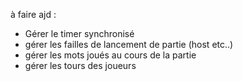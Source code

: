à faire ajd : 
- Gérer le timer synchronisé
- gérer les failles de lancement de partie (host etc..)
- gérer les mots joués au cours de la partie
- gérer les tours des joueurs